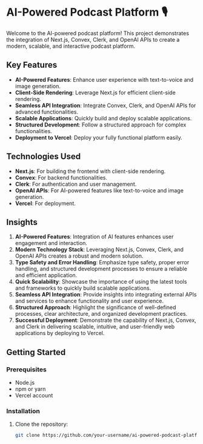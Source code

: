 # AI-Powered Podcast Platform 🎙️

Welcome to the AI-powered podcast platform! This project demonstrates the integration of Next.js, Convex, Clerk, and OpenAI APIs to create a modern, scalable, and interactive podcast platform.

## Key Features

- **AI-Powered Features**: Enhance user experience with text-to-voice and image generation.
- **Client-Side Rendering**: Leverage Next.js for efficient client-side rendering.
- **Seamless API Integration**: Integrate Convex, Clerk, and OpenAI APIs for advanced functionalities.
- **Scalable Applications**: Quickly build and deploy scalable applications.
- **Structured Development**: Follow a structured approach for complex functionalities.
- **Deployment to Vercel**: Deploy your fully functional platform easily.

## Technologies Used

- **Next.js**: For building the frontend with client-side rendering.
- **Convex**: For backend functionalities.
- **Clerk**: For authentication and user management.
- **OpenAI APIs**: For AI-powered features like text-to-voice and image generation.
- **Vercel**: For deployment.

## Insights

1. **AI-Powered Features**: Integration of AI features enhances user engagement and interaction.
2. **Modern Technology Stack**: Leveraging Next.js, Convex, Clerk, and OpenAI APIs creates a robust and modern solution.
3. **Type Safety and Error Handling**: Emphasize type safety, proper error handling, and structured development processes to ensure a reliable and efficient application.
4. **Quick Scalability**: Showcase the importance of using the latest tools and frameworks to quickly build scalable applications.
5. **Seamless API Integration**: Provide insights into integrating external APIs and services to enhance functionality and user experience.
6. **Structured Approach**: Highlight the significance of well-defined processes, clear architecture, and organized development practices.
7. **Successful Deployment**: Demonstrate the capability of Next.js, Convex, and Clerk in delivering scalable, intuitive, and user-friendly web applications by deploying to Vercel.

## Getting Started

### Prerequisites

- Node.js
- npm or yarn
- Vercel account

### Installation

1. Clone the repository:
   ```bash
   git clone https://github.com/your-username/ai-powered-podcast-platform.git
